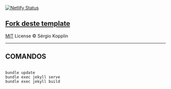 
[![Netlify Status](https://api.netlify.com/api/v1/badges/8194162e-0be2-4687-affd-5faf1c8b7f7f/deploy-status)](https://app.netlify.com/sites/kelmoraes/deploys)


[Fork deste template](https://github.com/sergiokopplin/indigo)
---

[MIT](http://kopplin.mit-license.org/) License © Sérgio Kopplin

---

## COMANDOS
```

bundle update
bundle exec jekyll serve
bundle exec jekyll build


```